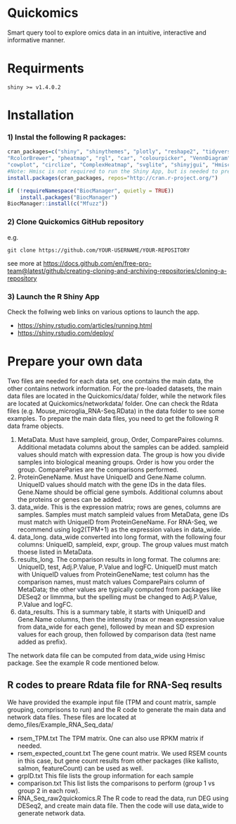 # Quickomics
Smart query tool to explore omics data in an intuitive, interactive and informative manner.

# Requirments
```
shiny >= v1.4.0.2 
```
# Installation
### 1) Instal the following R packages:
```R
cran_packages=c("shiny", "shinythemes", "plotly", "reshape2", "tidyverse", "gplots", "ggpubr", "gridExtra", "ggrepel",
"RcolorBrewer", "pheatmap", "rgl", "car", "colourpicker", "VennDiagram", "factoextra",  "openxlsx", "visNetwork",
"cowplot", "circlize", "ComplexHeatmap", "svglite", "shinyjgui", "Hmisc")
#Note: Hmisc is not required to run the Shiny App, but is needed to prepare network data from expression matrix.
install.packages(cran_packages, repos="http://cran.r-project.org/")

if (!requireNamespace("BiocManager", quietly = TRUE))
    install.packages("BiocManager")
BiocManager::install(c("Mfuzz"))
```
### 2) Clone Quickomics GitHub repository
e.g.
```
git clone https://github.com/YOUR-USERNAME/YOUR-REPOSITORY
```
see more at https://docs.github.com/en/free-pro-team@latest/github/creating-cloning-and-archiving-repositories/cloning-a-repository

### 3) Launch the R Shiny App
Check the follwing web links on various options to launch the app. 
* https://shiny.rstudio.com/articles/running.html
* https://shiny.rstudio.com/deploy/

# Prepare your own data
Two files are needed for each data set, one contains the main data, the other contains network information. For the pre-loaded datasets, the main data files are located in the Quickomics/data/ folder, while the network files are located at Quickomics/networkdata/ folder.  One can check the Rdata files (e.g. Mouse_microglia_RNA-Seq.RData) in the data folder to see some examples. 
To prepare the main data files, you need to get the following R data frame objects. 
1. MetaData. Must have sampleid, group, Order, ComparePaires columns. Additional metadata columns about the samples can be added. sampleid values should match with expression data. The group is how you divide samples into biological meaning groups. Order is how you order the group. CompareParies are the comparisons performed. 
2. ProteinGeneName. Must have UniqueID and Gene.Name column. UniqueID values should match with the gene IDs in the data files. Gene.Name should be official gene symbols. Additional columns about the proteins or genes can be added.
3. data_wide. This is the expression matrix; rows are genes, columns are samples. Samples must match sampleid values from MetaData, gene IDs must match with UniqueID from ProteinGeneName. For RNA-Seq, we recommend using log2(TPM+1) as the expression values in data_wide. 
4. data_long. data_wide converted into long format, with the following four columns: UniqueID, sampleid, expr, group. The group values must match thoese listed in MetaData.
5. results_long. The comparison results in long format. The columns are: UniqueID, test, Adj.P.Value, P.Value and logFC. UniqueID must match with UniqueID values from ProteinGeneName; test column has the comparison names, must match values ComparePairs column of MetaData; the other values are typically computed from packages like DESeq2 or limmma, but the spelling must be changed to Adj.P.Value, P.Value and logFC.
6. data_results. This is a summary table, it starts with UniqueID and Gene.Name columns, then the intensity (max or mean expression value from data_wide for each gene), followed by mean and SD expresion values for each group, then followed by comparison data (test name added as prefix).

The network data file can be computed from data_wide using Hmisc package. See the example R code mentioned below. 

## R codes to preare Rdata file for RNA-Seq results
We have provided the example input file (TPM and count matrix, sample grouping, comprisons to run) and the R code to generate the main data and network data files. These files are located at demo_files/Example_RNA_Seq_data/
* rsem_TPM.txt The TPM matrix. One can also use RPKM matrix if needed. 
* rsem_expected_count.txt  The gene count matrix. We used RSEM counts in this case, but gene count results from other packages (like kallisto, salmon, featureCount) can be used as well. 
* grpID.txt This file lists the group information for each sample
* comparison.txt This list lists the comparisons to perform (group 1 vs group 2 in each row).
* RNA_Seq_raw2quickomics.R The R code to read the data, run DEG using DESeq2, and create main data file. Then the code will use data_wide to generate network data. 
